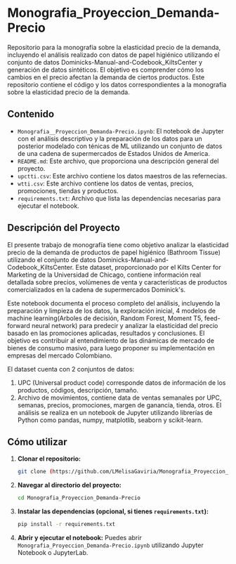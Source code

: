 # Monografia_Proyeccion_Demanda-Precio
Repositorio para la monografía sobre la elasticidad precio de la demanda, incluyendo el análisis realizado con datos de papel higiénico utilizando el conjunto de datos Dominicks-Manual-and-Codebook_KiltsCenter y generación de datos sintéticos. El objetivo es comprender cómo los cambios en el precio afectan la demanda de ciertos productos.
Este repositorio contiene el código y los datos correspondientes a la monografía sobre la elasticidad precio de la demanda.

## Contenido

* `Monografia__Proyeccion_Demanda-Precio.ipynb`: El notebook de Jupyter con el análisis descriptivo y la preparación de los datos para un posterior modelado con ténicas de ML utilizando un conjunto de datos de una cadena de supermercados de Estados Unidos de America.
* `README.md`: Este archivo, que proporciona una descripción general del proyecto.
* `upctti.csv`: Este archivo contiene los datos maestros de las refernecias.
* `wtti.csv`: Este archivo contiene los datos de ventas, precios, promociones, tiendas y productos.
* `requirements.txt`: Archivo que lista las dependencias necesarias para ejecutar el notebook.

## Descripción del Proyecto

El presente trabajo de monografía tiene como objetivo analizar la elasticidad precio de la demanda de productos de papel higiénico (Bathroom Tissue) utilizando el conjunto de datos Dominicks-Manual-and-Codebook_KiltsCenter. Este dataset, proporcionado por el Kilts Center for Marketing de la Universidad de Chicago, contiene información real detallada sobre precios, volúmenes de venta y características de productos comercializados en la cadena de supermercados Dominick's.

Este notebook documenta el proceso completo del análisis, incluyendo la preparación y limpieza de los datos, la exploración inicial, 4 modelos de machine learning(Arboles de decisión, Random Forest, Moment T5,  feed-forward neural network) para predecir y analizar la elasticidad del precio basado en las promociones aplicadas, resultados y conclusiones. El objetivo es contribuir al entendimiento de las dinámicas de mercado de bienes de consumo masivo, para luego proponer su implementación en empresas del mercado Colombiano.

El dataset cuenta con 2 conjuntos de datos:
1. UPC (Universal product code) corresponde datos de información de los productos, códigos, descripción, tamaño.
2. Archivo de movimientos, contiene data de ventas semanales por UPC, semanas, precios, promociones, margen de ganancia, tienda, otros.
El análisis se realiza en un notebook de Jupyter  utilizando librerías de Python como pandas, numpy, matplotlib, seaborn y scikit-learn.

## Cómo utilizar

1.  **Clonar el repositorio:**
    ```bash
    git clone (https://github.com/LMelisaGaviria/Monografia_Proyeccion_Demanda-Precio.git)
    ```
2.  **Navegar al directorio del proyecto:**
    ```bash
    cd Monografia_Proyeccion_Demanda-Precio
    ```
3.  **Instalar las dependencias (opcional, si tienes `requirements.txt`):**
    ```bash
    pip install -r requirements.txt
    ```
4.  **Abrir y ejecutar el notebook:**
    Puedes abrir `Monografia_Proyeccion_Demanda-Precio.ipynb` utilizando Jupyter Notebook o JupyterLab.

